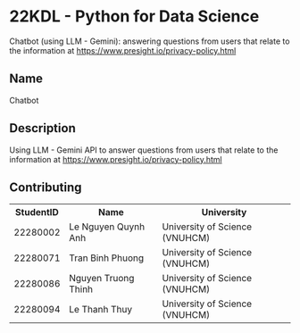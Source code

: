 # 22KDL - Python for Data Science
Chatbot (using LLM - Gemini): answering questions from users that relate to the information at https://www.presight.io/privacy-policy.html
## Name
Chatbot 
## Description
Using LLM - Gemini API to answer questions from users that relate to the information at https://www.presight.io/privacy-policy.html
## Contributing
<table>
    <tr>
        <th>StudentID</th>
        <th>Name</th>
        <th>University</th>
    </tr>
    <tr>
        <td>22280002</td>
        <td>Le Nguyen Quynh Anh</td>
        <td>University of Science (VNUHCM)</td>
    </tr>
    <tr>
        <td>22280071</td>
        <td>Tran Binh Phuong</td>
        <td>University of Science (VNUHCM)</td>
    </tr>
    <tr>
        <td>22280086</td>
        <td>Nguyen Truong Thinh</td>
        <td>University of Science (VNUHCM)</td>
    </tr>
    <tr>
        <td>22280094</td>
        <td>Le Thanh Thuy</td>
        <td>University of Science (VNUHCM)</td>
    </tr>
</table>
